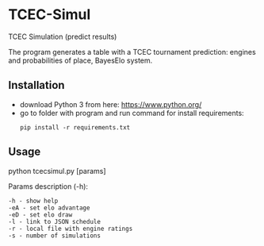 # TCEC-Simul

TCEC Simulation (predict results)

The program generates a table with a TCEC tournament prediction: engines and probabilities of place, BayesElo system.

## Installation

+ download Python 3 from here: https://www.python.org/
+ go to folder with program and run command for install requirements:
  ```
  pip install -r requirements.txt
  ```



## Usage
python tcecsimul.py [params]

Params description (-h):
```
-h - show help
-eA - set elo advantage
-eD - set elo draw
-l - link to JSON schedule
-r - local file with engine ratings
-s - number of simulations
```
